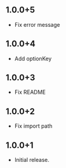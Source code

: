 ## 1.0.0+5

- Fix error message

## 1.0.0+4

- Add optionKey

## 1.0.0+3

- Fix README

## 1.0.0+2

- Fix import path

## 1.0.0+1

- Initial release.
